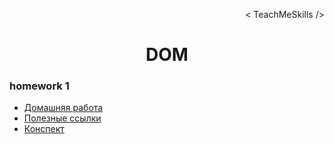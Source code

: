 <p align='right'>< TeachMeSkills /></p>
<h1 align='center'>DOM</h1>

### homework 1

- [Домашняя работа](./hw-1/hw-1.md)
- [Полезные ссылки](./hw-1/links.md)
- [Конспект](./hw-1/abstract.md)
